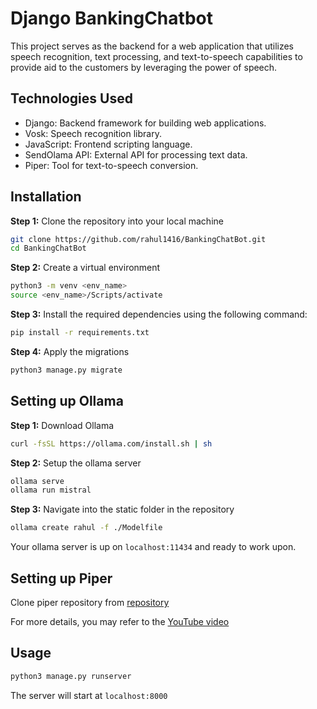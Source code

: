 
# Django BankingChatbot

This project serves as the backend for a web application that utilizes speech recognition, text processing, and text-to-speech capabilities to provide aid to the customers by leveraging the power of speech.

## Technologies Used

- Django: Backend framework for building web applications.
- Vosk: Speech recognition library.
- JavaScript: Frontend scripting language.
- SendOlama API: External API for processing text data.
- Piper: Tool for text-to-speech conversion.

## Installation

**Step 1:** Clone the repository into your local machine
```bash
git clone https://github.com/rahul1416/BankingChatBot.git
cd BankingChatBot
```

**Step 2:** Create a virtual environment
```bash
python3 -m venv <env_name>
source <env_name>/Scripts/activate
```


**Step 3:** Install the required dependencies using the following command:
```bash
pip install -r requirements.txt
```

**Step 4:** Apply the migrations
```bash
python3 manage.py migrate
```

## Setting up Ollama

**Step 1:** Download Ollama 
```bash
curl -fsSL https://ollama.com/install.sh | sh
```

**Step 2:** Setup the ollama server

```bash
ollama serve
ollama run mistral
```

**Step 3:** Navigate into the static folder in the repository
```bash
ollama create rahul -f ./Modelfile
```

Your ollama server is up on `localhost:11434` and ready to work upon.

## Setting up Piper

Clone piper repository from [repository](https://github.com/rhasspy/piper)

For more details, you may refer to the [YouTube video](https://www.youtube.com/watch?v=pLR5AsbCMHs)

## Usage

```bash
python3 manage.py runserver
```

The server will start at `localhost:8000`